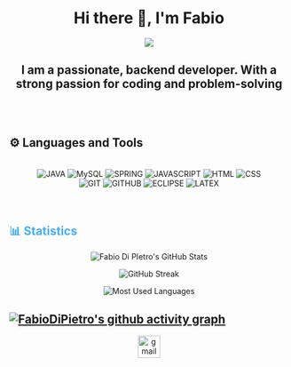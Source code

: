 
<h1 align="center"> Hi there 👋, I'm Fabio</h1>
<div align="center">
<img src="https://i.pinimg.com/originals/e4/26/70/e426702edf874b181aced1e2fa5c6cde.gif" />
</div>

<h2 align="center">I am a passionate, backend developer. With a strong passion for coding and problem-solving</h2>  

<br>
<br>
<!-- Languages and Tools -->

<h2>⚙️ Languages and Tools</h2>
<br>   
<!-- Icons Resources -->
<!-- https://devicon.dev/ -->
<!-- https://cdn.jsdelivr.net/npm/simple-icons@v3/icons/ -->

<div align="center">
<img alt="JAVA" src="https://img.shields.io/badge/java-%23ED8B00.svg?style=for-the-badge&logo=openjdk&logoColor=white)" />
<img alt="MySQL" src="https://img.shields.io/badge/mysql-%2300f.svg?style=for-the-badge&logo=mysql&logoColor=white" />
<img alt="SPRING" src="https://img.shields.io/badge/spring-%236DB33F.svg?style=for-the-badge&logo=spring&logoColor=white" />
<img alt="JAVASCRIPT" src="https://img.shields.io/badge/javascript-%23323330.svg?style=for-the-badge&logo=javascript&logoColor=%23F7DF1E" />
<img alt="HTML" src="https://img.shields.io/badge/html5-%23E34F26.svg?style=for-the-badge&logo=html5&logoColor=whiteE" />
<img alt="CSS" src="https://img.shields.io/badge/css3-%231572B6.svg?style=for-the-badge&logo=css3&logoColor=white" />
</div>

<div align="center">
<img alt="GIT" src="https://img.shields.io/badge/git-%23F05033.svg?style=for-the-badge&logo=git&logoColor=white" />
<img alt="GITHUB" src="https://img.shields.io/badge/github-%23121011.svg?style=for-the-badge&logo=github&logoColor=white" />
<img alt="ECLIPSE" src="https://img.shields.io/badge/Eclipse-FE7A16.svg?style=for-the-badge&logo=Eclipse&logoColor=white" />
<img alt="LATEX" src="https://img.shields.io/badge/latex-%23008080.svg?style=for-the-badge&logo=latex&logoColor=white" />
</div>



<br>
<br>


<!-- Statistics -->

<h2 style="color: #44AEFB">📊 Statistics</h2>
<div class="stats" align="center">
  
![Fabio Di PIetro's GitHub Stats](https://github-readme-stats.vercel.app/api?username=FabioDiPIetro&hide=stars&count_private=true&show_icons=true&&show_icons=true&theme=darcula)
  
![GitHub Streak](https://streak-stats.demolab.com?user=FabioDiPIetro&count_private=true&theme=&show_icons=true&theme=darcula_radius=20)

![Most Used Languages](https://github-readme-stats.vercel.app/api/top-langs/?username=FabioDiPietro&layout=compact&show_icons=true&&show_icons=true&theme=darcula)
</div>

[![FabioDiPietro's github activity graph](https://github-readme-activity-graph.vercel.app/graph?username=FabioDiPietro&theme=xcode)](https://github.com/FabioDiPietro/github-readme-activity-graph)
---
<!-- Begin Footer -->
<!-- Icons Resources -->
<!-- https://devicon.dev/ -->
<div class="footer" align="center" style="margin:15px;">
    <a href="mailto:fabiodipietro1979@outlook.it" target="_blank">
        <img src="https://user-images.githubusercontent.com/78341798/194531383-ddb2b774-5bb9-491c-b601-4a4a7d9792fb.svg" alt="gmail" width="40px"/>
    </a>
</div>
<!-- End Footer -->









